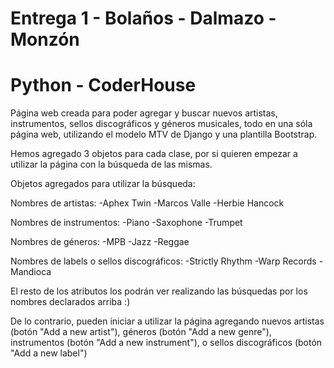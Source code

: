 
# Entrega 1 - Bolaños - Dalmazo - Monzón 
# Python - CoderHouse
Página web creada para poder agregar y buscar nuevos artistas, instrumentos, sellos discográficos y géneros musicales, todo en una sóla página web, utilizando el modelo MTV de Django y una plantilla Bootstrap.

Hemos agregado 3 objetos para cada clase, por si quieren empezar a utilizar la página con la búsqueda de las mismas.

Objetos agregados para utilizar la búsqueda:

Nombres de artistas:
-Aphex Twin
-Marcos Valle
-Herbie Hancock

Nombres de instrumentos:
-Piano
-Saxophone
-Trumpet

Nombres de géneros:
-MPB
-Jazz
-Reggae

Nombres de labels o sellos discográficos:
-Strictly Rhythm
-Warp Records
-Mandioca

El resto de los atributos los podrán ver realizando las búsquedas por los nombres declarados arriba :)

De lo contrario, pueden iniciar a utilizar la página agregando nuevos artistas (botón "Add a new artist"), géneros (botón "Add a new genre"), instrumentos (botón "Add a new instrument"), o sellos discográficos (botón "Add a new label")

